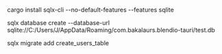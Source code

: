 cargo install sqlx-cli --no-default-features --features sqlite

sqlx database create --database-url sqlite://C:/Users/J/AppData/Roaming/com.bakalaurs.blendio-tauri/test.db

sqlx migrate add create_users_table